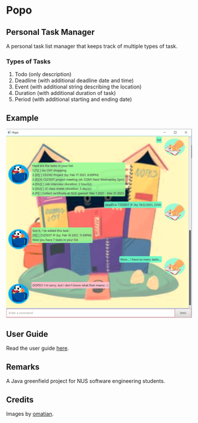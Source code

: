 # Popo
## Personal Task Manager

A personal task list manager that keeps track of multiple types of task.

### Types of Tasks
1. Todo (only description)
2. Deadline (with additional deadline date and time)
3. Event (with additional string describing the location)
4. Duration (with additional duration of task)
5. Period (with additional starting and ending date)

## Example
![ui.png](docs/Ui.png)

## User Guide
Read the user guide [here](https://w2vgd.github.io/ip/).

## Remarks
A Java greenfield project for NUS software engineering students.

## Credits
Images by [omatian](https://omatian.sg/).
